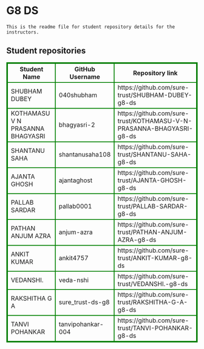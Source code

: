 # G8 DS
    This is the readme file for student repository details for the instructors.
## Student repositories 
<table style="border : 2px solid green; width:100%;">
<tr >
<th style="border : 2px solid green;">Student Name</th>
<th style="border : 2px solid green;">GitHub Username</th>
<th style="border : 2px solid green;">Repository link</th>
</tr>
<tr style="border : 2px solid green;">
<td style="border : 2px solid green;">SHUBHAM DUBEY</td> 

<td style="border : 2px solid green;">040shubham</td> 

<td style="border : 2px solid green;">https://github.com/sure-trust/SHUBHAM-DUBEY-g8-ds</td> 
</tr>

<tr style="border : 2px solid green;">
<td style="border : 2px solid green;">KOTHAMASU V N PRASANNA BHAGYASRI</td> 

<td style="border : 2px solid green;">bhagyasri-2</td> 

<td style="border : 2px solid green;">https://github.com/sure-trust/KOTHAMASU-V-N-PRASANNA-BHAGYASRI-g8-ds</td> 
</tr>

<tr style="border : 2px solid green;">
<td style="border : 2px solid green;">SHANTANU SAHA</td> 

<td style="border : 2px solid green;">shantanusaha108</td> 

<td style="border : 2px solid green;">https://github.com/sure-trust/SHANTANU-SAHA-g8-ds</td> 
</tr>

<tr style="border : 2px solid green;">
<td style="border : 2px solid green;">AJANTA GHOSH</td> 

<td style="border : 2px solid green;">ajantaghost</td> 

<td style="border : 2px solid green;">https://github.com/sure-trust/AJANTA-GHOSH-g8-ds</td> 
</tr>

<tr style="border : 2px solid green;">
<td style="border : 2px solid green;">PALLAB SARDAR</td> 

<td style="border : 2px solid green;">pallab0001</td> 

<td style="border : 2px solid green;">https://github.com/sure-trust/PALLAB-SARDAR-g8-ds</td> 
</tr>

<tr style="border : 2px solid green;">
<td style="border : 2px solid green;">PATHAN ANJUM AZRA</td> 

<td style="border : 2px solid green;">anjum-azra</td> 

<td style="border : 2px solid green;">https://github.com/sure-trust/PATHAN-ANJUM-AZRA-g8-ds</td> 
</tr>

<tr style="border : 2px solid green;">
<td style="border : 2px solid green;">ANKIT KUMAR</td> 

<td style="border : 2px solid green;">ankit4757</td> 

<td style="border : 2px solid green;">https://github.com/sure-trust/ANKIT-KUMAR-g8-ds</td> 
</tr>

<tr style="border : 2px solid green;">
<td style="border : 2px solid green;">VEDANSHI.</td> 

<td style="border : 2px solid green;">veda-nshi</td> 

<td style="border : 2px solid green;">https://github.com/sure-trust/VEDANSHI.-g8-ds</td> 
</tr>

<tr style="border : 2px solid green;">
<td style="border : 2px solid green;">RAKSHITHA G A</td> 

<td style="border : 2px solid green;">sure_trust-ds-g8</td> 

<td style="border : 2px solid green;">https://github.com/sure-trust/RAKSHITHA-G-A-g8-ds</td> 
</tr>

<tr style="border : 2px solid green;">
<td style="border : 2px solid green;">TANVI POHANKAR</td> 

<td style="border : 2px solid green;">tanvipohankar-004</td> 

<td style="border : 2px solid green;">https://github.com/sure-trust/TANVI-POHANKAR-g8-ds</td> 
</tr>
